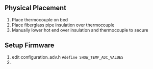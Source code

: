

## Physical Placement

1. Place thermocouple on bed
2. Place fiberglass pipe insulation over thermocouple
3. Manually lower hot end over insulation and thermocouple to secure

## Setup Firmware
1. edit configuration_adv.h
    `#define SHOW_TEMP_ADC_VALUES`
2. 
<!--stackedit_data:
eyJoaXN0b3J5IjpbLTEzMzMxMTYyNzVdfQ==
-->